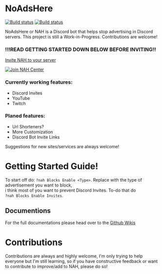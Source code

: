 # NoAdsHere
[![Build status](https://ci.appveyor.com/api/projects/status/rx28k1h5woodviu2?svg=true)](https://ci.appveyor.com/project/Nanabell/noadshere) [![Build status](https://ci.appveyor.com/api/projects/status/rx28k1h5woodviu2/branch/master?svg=true)](https://ci.appveyor.com/project/Nanabell/noadshere/branch/master)

NoAdsHere or NAH is a Discord bot that helps stop advertising in Discord servers. This project is still a Work-in-Progress. Contributions are welcome!

### !!!READ GETTING STARTED DOWN BELOW BEFORE INVITING!!
[Invite NAH to your server](https://discordapp.com/oauth2/authorize?client_id=316009507446718465&scope=bot&permissions=273414)

[![Join NAH Center](https://discordapp.com/api/guilds/327183533460422716/embed.png?style=banner3)](https://discord.gg/tpqt4My)

### Currently working features:
 - Discord Invites
 - YouTube
 - Twitch

### Planed features:
 - Url Shorteners?
 - More Customization
 - Discord Bot Invite Links

Suggestions for new sites/services are always welcome!
 
# Getting Started Guide!
To start off do: `?nah Blocks Enable <Type>`.
Replace <Type> with the type of advertisement you want to block,  
i think most of you want to prevent Discord Invites. To-do that do  
`?nah Blocks Enable Invites`.  
  
## Documentions
For the full documentations please head over to the [Github Wikis](https://github.com/Nanabell/NoAdsHere/wiki)

# Contributions
Contributions are always and highly welcome, I'm only trying to help everyone but I'm still learning,
so if you have constructive feedback or want to contribute to improve/add to NAH, please do so!
